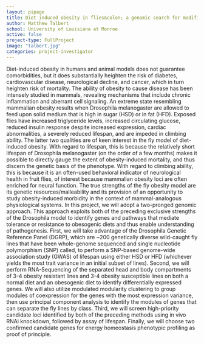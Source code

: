 ```yaml
---
layout: pipage
title: Diet induced obesity in flies&colon; a genomic search for modifiers of pathogenesis
author: Matthew Talbert
school: University of Louisiana at Monroe
active: false
project-type: FullProject
image: "talbert.jpg"
categories: project-investigator
---
```


<p>Diet-induced obesity in humans and animal models does not guarantee comorbidities, but it does substantially heighten the risk of diabetes, cardiovascular disease, neurological decline, and cancer, which in turn heighten risk of mortality. The ability of obesity to cause disease has been intensely studied in mammals, revealing mechanisms that include chronic inflammation and aberrant cell signaling. An extreme state resembling mammalian obesity results when Drosophila melanogaster are allowed to feed upon solid medium that is high in sugar (HSD) or in fat (HFD). Exposed flies have increased triglyceride levels, increased circulating glucose, reduced insulin response despite increased expression, cardiac abnormalities, a severely reduced lifespan, and are impeded in climbing ability. The latter two qualities are of keen interest in the fly model of diet-induced obesity. With regard to lifespan, this is because the relatively short lifespan of Drosophila melanogaster (on the order of a few months) makes it possible to directly gauge the extent of obesity-induced mortality, and thus discern the genetic basis of the phenotype. With regard to climbing ability, this is because it is an often-used behavioral indicator of neurological health in fruit flies, of interest because mammalian obesity loci are often enriched for neural function. The true strengths of the fly obesity model are its genetic resources/malleability and its provision of an opportunity to study obesity-induced morbidity in the context of mammal-analogous physiological systems. In this project, we will adopt a two-pronged genomic approach. This approach exploits both of the preceding exclusive strengths of the Drosophila model to identify genes and pathways that mediate tolerance or resistance to obesogenic diets and thus enable understanding of pathogenesis. First, we will take advantage of the Drosophila Genetic Reference Panel (DGRP), which are ~200 genetically diverse wild-caught fly lines that have been whole-genome sequenced and single nucleotide polymorphism (SNP) called, to perform a SNP-based genome-wide association study (GWAS) of lifespan using either HSD or HFD (whichever yields the most trait variance in an initial subset of lines). Second, we will perform RNA-Sequencing of the separated head and body compartments of 3-4 obesity resistant lines and 3-4 obesity susceptible lines on both a normal diet and an obesogenic diet to identify differentially expressed genes. We will also utilize modulated modularity clustering to group modules of coexpression for the genes with the most expression variance, then use principal component analysis to identify the modules of genes that can separate the fly lines by class. Third, we will screen high-priority candidate loci identified by both of the preceding methods using in vivo RNAi knockdown, followed by assay of lifespan. Finally, we will choose two confirmed candidate genes for energy homeostasis phenotypic profiling as proof of principle.</p>
